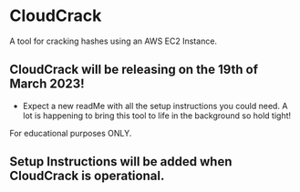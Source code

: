 # CloudCrack
A tool for cracking hashes using an AWS EC2 Instance. 

## CloudCrack will be releasing on the 19th of March 2023!
- Expect a new readMe with all the setup instructions you could need. A lot is happening to bring this tool to life in the background so hold tight!

For educational purposes ONLY.

## Setup Instructions will be added when CloudCrack is operational.

